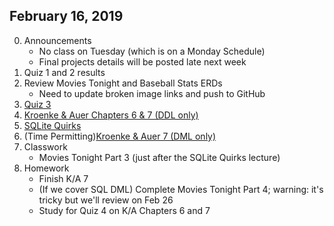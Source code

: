 ## February 16, 2019
0. Announcements
    - No class on Tuesday (which is on a Monday Schedule)
    - Final projects details will be posted late next week
1. Quiz 1 and 2 results
2. Review Movies Tonight and Baseball Stats ERDs
    - Need to update broken image links and push to GitHub
3. [Quiz 3](https://docs.google.com/forms/d/e/1FAIpQLSchaKGbIUOUoRkkPzR_LR9PMwofZzaZa_mMVN0NnazkZKrY0A/viewform?usp=sf_link)
4. [Kroenke & Auer Chapters 6 & 7 (DDL only)](../Slides/L6_From_ERDs_to_SQL_DDL.pdf)
5. [SQLite Quirks](../Slides/L7_SQLite_Quirks.pdf)
6. (Time Permitting)[Kroenke & Auer 7 (DML only)](../Slides/L8_SQL_DML.pdf)
5. Classwork
    - Movies Tonight Part 3 (just after the SQLite Quirks lecture)
6. Homework
    - Finish K/A 7
    - (If we cover SQL DML) Complete Movies Tonight Part 4; warning: it's tricky but we'll review on Feb 26
    - Study for Quiz 4 on K/A Chapters 6 and 7
